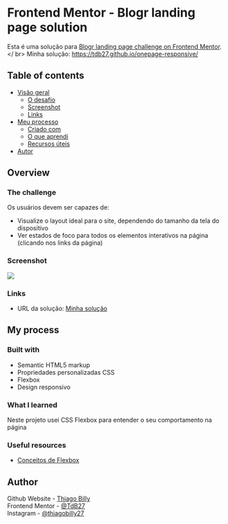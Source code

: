 # Frontend Mentor - Blogr landing page solution

Esta é uma solução para [Blogr landing page challenge on Frontend Mentor](https://www.frontendmentor.io/challenges/blogr-landing-page-EX2RLAApP).
</ br>
Minha solução: https://tdb27.github.io/onepage-responsive/

## Table of contents

- [Visão geral](#overview)
  - [O desafio](#the-challenge)
  - [Screenshot](#screenshot)
  - [Links](#links)
- [Meu processo](#my-process)
  - [Criado com](#built-with)
  - [O que aprendi](#what-i-learned)
  - [Recursos úteis](#useful-resources)
- [Autor](#author)

## Overview

### The challenge

Os usuários devem ser capazes de:

- Visualize o layout ideal para o site, dependendo do tamanho da tela do dispositivo
- Ver estados de foco para todos os elementos interativos na página (clicando nos links da página)

### Screenshot

![](./screenshot.jpg)


### Links

- URL da solução: [Minha solução](https://tdb27.github.io/onepage-responsive/)

## My process

### Built with

- Semantic HTML5 markup
- Propriedades personalizadas CSS
- Flexbox
- Design responsivo

### What I learned

Neste projeto usei CSS Flexbox para entender o seu comportamento na página

### Useful resources

- [Conceitos de Flexbox](https://developer.mozilla.org/pt-BR/docs/Web/CSS/CSS_Flexible_Box_Layout/Basic_Concepts_of_Flexbox)

## Author

Github Website - [Thiago Billy](https://github.com/TdB27)
<br />
Frontend Mentor - [@TdB27](https://www.frontendmentor.io/profile/TdB27)
<br />
Instagram - [@thiagobilly27](https://www.instagram.com/thiagobilly27/)
